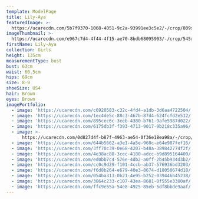 ```yaml
---
template: ModelPage
title: Lily-Aya
featuredImage: >-
  https://ucarecdn.com/5b7f9370-1068-4051-9c2a-93991ee3c5e2/-/crop/809x357/0,0/-/preview/
imageThumbnail: >-
  https://ucarecdn.com/e967c7d4-4f44-4f15-ae70-8bdb68095903/-/crop/545x714/510,306/-/preview/
firstName: Lily-Aya
collection: Girls
height: 135cm
measurementType: bust
bust: 63cm
waist: 60.5cm
hips: 69cm
size: 8-9
shoeSize: US4
hair: Brown
eyes: Brown
imagePortfolio:
  - image: 'https://ucarecdn.com/c6920583-c32c-4fd4-a1db-3d6aa4722504/'
  - image: 'https://ucarecdn.com/1ec4de5c-88c3-467b-87d4-624fcfd2e512/'
  - image: 'https://ucarecdn.com/895cec6c-3eeb-4380-b761-9afe5987d022/'
  - image: 'https://ucarecdn.com/6175db3f-f393-4713-9017-9b218c335a96/'
  - image: >-
      https://ucarecdn.com/0d827d4f-b87f-4963-ae54-0f36e18ea98a/-/crop/480x375/960,0/-/preview/
  - image: 'https://ucarecdn.com/644b5662-a3e1-4a5e-968c-e64e987fef16/'
  - image: 'https://ucarecdn.com/3ff70c39-0e68-4207-b48a-389842774f2f/'
  - image: 'https://ucarecdn.com/4e38ac88-3cec-4180-adcc-b9d895164400/'
  - image: 'https://ucarecdn.com/ed0bb7c4-576e-4db2-a0ff-2b45b934d3b2/'
  - image: 'https://ucarecdn.com/cc0c9d29-f101-4ccb-ab37-576936bd3203/'
  - image: 'https://ucarecdn.com/f6d8b264-e679-40e3-8674-d18050674d18/'
  - image: 'https://ucarecdn.com/054ba313-0b21-4e95-b252-039446b45238/'
  - image: 'https://ucarecdn.com/3864c233-c107-43ea-8681-0f555e3300af/'
  - image: 'https://ucarecdn.com/ffc9e55a-54e8-4925-85eb-5df8bbde9aaf/'
---
```


